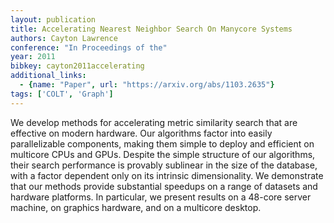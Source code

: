 ```yaml
---
layout: publication
title: Accelerating Nearest Neighbor Search On Manycore Systems
authors: Cayton Lawrence
conference: "In Proceedings of the"
year: 2011
bibkey: cayton2011accelerating
additional_links:
  - {name: "Paper", url: "https://arxiv.org/abs/1103.2635"}
tags: ['COLT', 'Graph']
---
```

We develop methods for accelerating metric similarity search that are effective on modern hardware. Our algorithms factor into easily parallelizable components, making them simple to deploy and efficient on multicore CPUs and GPUs. Despite the simple structure of our algorithms, their search performance is provably sublinear in the size of the database, with a factor dependent only on its intrinsic dimensionality. We demonstrate that our methods provide substantial speedups on a range of datasets and hardware platforms. In particular, we present results on a 48-core server machine, on graphics hardware, and on a multicore desktop.
